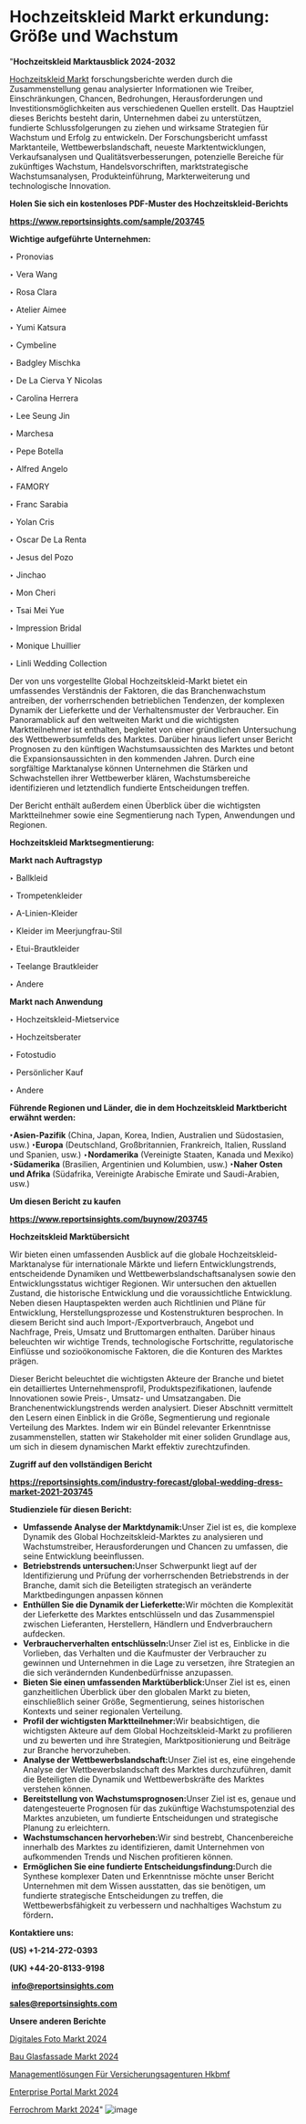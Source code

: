 # Hochzeitskleid Markt erkundung: Größe und Wachstum

"<strong><b>Hochzeitskleid Marktausblick 2024-2032</b></strong>

<a href=https://www.reportsinsights.com/sample/203745>Hochzeitskleid Markt</a> forschungsberichte werden durch die Zusammenstellung genau analysierter Informationen wie Treiber, Einschränkungen, Chancen, Bedrohungen, Herausforderungen und Investitionsmöglichkeiten aus verschiedenen Quellen erstellt. Das Hauptziel dieses Berichts besteht darin, Unternehmen dabei zu unterstützen, fundierte Schlussfolgerungen zu ziehen und wirksame Strategien für Wachstum und Erfolg zu entwickeln. Der Forschungsbericht umfasst Marktanteile, Wettbewerbslandschaft, neueste Marktentwicklungen, Verkaufsanalysen und Qualitätsverbesserungen, potenzielle Bereiche für zukünftiges Wachstum, Handelsvorschriften, marktstrategische Wachstumsanalysen, Produkteinführung, Markterweiterung und technologische Innovation.

<strong><b>Holen Sie sich ein kostenloses PDF-Muster des Hochzeitskleid-Berichts</b></strong>

<a href=https://www.reportsinsights.com/sample/203745><strong><u>https://www.reportsinsights.com/sample/203745</u></strong></a>

<strong>Wichtige aufgeführte Unternehmen:</strong>

‣ Pronovias

‣ Vera Wang

‣ Rosa Clara

‣ Atelier Aimee

‣ Yumi Katsura

‣ Cymbeline

‣ Badgley Mischka

‣ De La Cierva Y Nicolas

‣ Carolina Herrera

‣ Lee Seung Jin

‣ Marchesa

‣ Pepe Botella

‣ Alfred Angelo

‣ FAMORY

‣ Franc Sarabia

‣ Yolan Cris

‣ Oscar De La Renta

‣ Jesus del Pozo

‣ Jinchao

‣ Mon Cheri

‣ Tsai Mei Yue

‣ Impression Bridal

‣ Monique Lhuillier

‣ Linli Wedding Collection

Der von uns vorgestellte Global Hochzeitskleid-Markt bietet ein umfassendes Verständnis der Faktoren, die das Branchenwachstum antreiben, der vorherrschenden betrieblichen Tendenzen, der komplexen Dynamik der Lieferkette und der Verhaltensmuster der Verbraucher. Ein Panoramablick auf den weltweiten Markt und die wichtigsten Marktteilnehmer ist enthalten, begleitet von einer gründlichen Untersuchung des Wettbewerbsumfelds des Marktes. Darüber hinaus liefert unser Bericht Prognosen zu den künftigen Wachstumsaussichten des Marktes und betont die Expansionsaussichten in den kommenden Jahren. Durch eine sorgfältige Marktanalyse können Unternehmen die Stärken und Schwachstellen ihrer Wettbewerber klären, Wachstumsbereiche identifizieren und letztendlich fundierte Entscheidungen treffen.

Der Bericht enthält außerdem einen Überblick über die wichtigsten Marktteilnehmer sowie eine Segmentierung nach Typen, Anwendungen und Regionen.

<strong>Hochzeitskleid Marktsegmentierung:</strong>

<strong>Markt nach Auftragstyp</strong>

‣ Ballkleid

‣ Trompetenkleider

‣ A-Linien-Kleider

‣ Kleider im Meerjungfrau-Stil

‣ Etui-Brautkleider

‣ Teelange Brautkleider

‣ Andere

<strong>Markt nach Anwendung</strong>

‣ Hochzeitskleid-Mietservice

‣ Hochzeitsberater

‣ Fotostudio

‣ Persönlicher Kauf

‣ Andere

<strong><b>Führende Regionen und Länder, die in dem Hochzeitskleid Marktbericht erwähnt werden:</b></strong>

<strong><b>‣Asien-Pazifik</b></strong> (China, Japan, Korea, Indien, Australien und Südostasien, usw.)
<strong><b>‣Europa</b></strong> (Deutschland, Großbritannien, Frankreich, Italien, Russland und Spanien, usw.)
‣<strong><b>Nordamerika</b></strong> (Vereinigte Staaten, Kanada und Mexiko)
<strong><b>‣Südamerika</b></strong> (Brasilien, Argentinien und Kolumbien, usw.)
<strong><b>‣Naher Osten und Afrika</b></strong> (Südafrika, Vereinigte Arabische Emirate und Saudi-Arabien, usw.)

<strong>Um diesen Bericht zu kaufen</strong>

<a href=https://www.reportsinsights.com/buynow/203745><strong><u>https://www.reportsinsights.com/buynow/203745</u></strong></a>

<strong>Hochzeitskleid Marktübersicht</strong>

Wir bieten einen umfassenden Ausblick auf die globale Hochzeitskleid-Marktanalyse für internationale Märkte und liefern Entwicklungstrends, entscheidende Dynamiken und Wettbewerbslandschaftsanalysen sowie den Entwicklungsstatus wichtiger Regionen. Wir untersuchen den aktuellen Zustand, die historische Entwicklung und die voraussichtliche Entwicklung. Neben diesen Hauptaspekten werden auch Richtlinien und Pläne für Entwicklung, Herstellungsprozesse und Kostenstrukturen besprochen. In diesem Bericht sind auch Import-/Exportverbrauch, Angebot und Nachfrage, Preis, Umsatz und Bruttomargen enthalten. Darüber hinaus beleuchten wir wichtige Trends, technologische Fortschritte, regulatorische Einflüsse und sozioökonomische Faktoren, die die Konturen des Marktes prägen.

Dieser Bericht beleuchtet die wichtigsten Akteure der Branche und bietet ein detailliertes Unternehmensprofil, Produktspezifikationen, laufende Innovationen sowie Preis-, Umsatz- und Umsatzangaben. Die Branchenentwicklungstrends werden analysiert. Dieser Abschnitt vermittelt den Lesern einen Einblick in die Größe, Segmentierung und regionale Verteilung des Marktes. Indem wir ein Bündel relevanter Erkenntnisse zusammenstellen, statten wir Stakeholder mit einer soliden Grundlage aus, um sich in diesem dynamischen Markt effektiv zurechtzufinden.

<strong>Zugriff auf den vollständigen Bericht</strong>

<a href=https://reportsinsights.com/industry-forecast/global-wedding-dress-market-2021-203745><strong>https://reportsinsights.com/industry-forecast/global-wedding-dress-market-2021-203745</strong></a>

<strong>Studienziele für diesen Bericht:</strong>
<ul>
  <li><strong>Umfassende Analyse der Marktdynamik:</strong>Unser Ziel ist es, die komplexe Dynamik des Global Hochzeitskleid-Marktes zu analysieren und Wachstumstreiber, Herausforderungen und Chancen zu umfassen, die seine Entwicklung beeinflussen.</li>
  <li><strong>Betriebstrends untersuchen:</strong>Unser Schwerpunkt liegt auf der Identifizierung und Prüfung der vorherrschenden Betriebstrends in der Branche, damit sich die Beteiligten strategisch an veränderte Marktbedingungen anpassen können</li>
  <li><strong>Enthüllen Sie die Dynamik der Lieferkette:</strong>Wir möchten die Komplexität der Lieferkette des Marktes entschlüsseln und das Zusammenspiel zwischen Lieferanten, Herstellern, Händlern und Endverbrauchern aufdecken.</li>
  <li><strong>Verbraucherverhalten entschlüsseln:</strong>Unser Ziel ist es, Einblicke in die Vorlieben, das Verhalten und die Kaufmuster der Verbraucher zu gewinnen und Unternehmen in die Lage zu versetzen, ihre Strategien an die sich verändernden Kundenbedürfnisse anzupassen.</li>
  <li><strong>Bieten Sie einen umfassenden Marktüberblick:</strong>Unser Ziel ist es, einen ganzheitlichen Überblick über den globalen Markt zu bieten, einschließlich seiner Größe, Segmentierung, seines historischen Kontexts und seiner regionalen Verteilung.</li>
  <li><strong>Profil der wichtigsten Marktteilnehmer:</strong>Wir beabsichtigen, die wichtigsten Akteure auf dem Global Hochzeitskleid-Markt zu profilieren und zu bewerten und ihre Strategien, Marktpositionierung und Beiträge zur Branche hervorzuheben.</li>
  <li><strong>Analyse der Wettbewerbslandschaft:</strong>Unser Ziel ist es, eine eingehende Analyse der Wettbewerbslandschaft des Marktes durchzuführen, damit die Beteiligten die Dynamik und Wettbewerbskräfte des Marktes verstehen können.</li>
  <li><strong>Bereitstellung von Wachstumsprognosen:</strong>Unser Ziel ist es, genaue und datengesteuerte Prognosen für das zukünftige Wachstumspotenzial des Marktes anzubieten, um fundierte Entscheidungen und strategische Planung zu erleichtern.</li>
  <li><strong>Wachstumschancen hervorheben:</strong>Wir sind bestrebt, Chancenbereiche innerhalb des Marktes zu identifizieren, damit Unternehmen von aufkommenden Trends und Nischen profitieren können.</li>
  <li><strong>Ermöglichen Sie eine fundierte Entscheidungsfindung:</strong>Durch die Synthese komplexer Daten und Erkenntnisse möchte unser Bericht Unternehmen mit dem Wissen ausstatten, das sie benötigen, um fundierte strategische Entscheidungen zu treffen, die Wettbewerbsfähigkeit zu verbessern und nachhaltiges Wachstum zu fördern<strong>.</strong></li>
</ul>
<strong>Kontaktiere uns:</strong>

<strong>(US) +1-214-272-0393</strong>

<strong>(UK) +44-20-8133-9198</strong>

<strong> </strong><a href=info@reportsinsights.com><strong><u>info@reportsinsights.com</u></strong></a>

<a href=sales@reportsinsights.com><strong><u>sales@reportsinsights.com</u></strong></a>

<strong>Unsere anderen Berichte</strong>

<a href=https://de.linkedin.com/pulse/digitales-foto-markt-2024-regionale-statistiken-nappf/>Digitales Foto Markt 2024</a>

<a href=https://de.linkedin.com/pulse/bau-glasfassade-markt-2024-kontinuierliche-t1q0f/>Bau Glasfassade Markt 2024</a>

<a href=https://de.linkedin.com/pulse/managementlösungen-für-versicherungsagenturen-hkbmf/>Managementlösungen Für Versicherungsagenturen Hkbmf</a>

<a href=https://de.linkedin.com/pulse/enterprise-portal-markt-2024-2031-schlüsselunternehmen-ir5qf/>Enterprise Portal Markt 2024</a>

<a href=https://de.linkedin.com/pulse/ferrochrom-markt-2024-trends-chancen-2032-mw7uf/>Ferrochrom Markt 2024</a>"
![image](https://github.com/Jaayaachit/RIdynamics/assets/158452289/1bb9f6a5-c091-4bee-9e22-f57ce12fae14)
